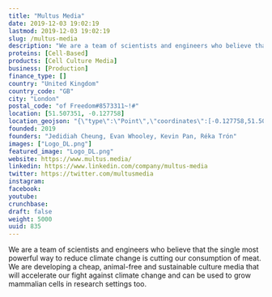 ```yaml
---
title: "Multus Media"
date: 2019-12-03 19:02:19
lastmod: 2019-12-03 19:02:19
slug: /multus-media
description: "We are a team of scientists and engineers who believe that the single most powerful way to reduce climate change is cutting our consumption of meat. We are developing a cheap, animal-free and sustainable culture media that will accelerate our fight against climate change and can be used to grow mammalian cells in research settings too."
proteins: [Cell-Based]
products: [Cell Culture Media]
business: [Production]
finance_type: []
country: "United Kingdom"
country_code: "GB"
city: "London"
postal_code: "of Freedom#8573311~!#"
location: [51.507351, -0.127758]
location_geojson: "{\"type\":\"Point\",\"coordinates\":[-0.127758,51.507351]}"
founded: 2019
founders: "Jedidiah Cheung, Evan Whooley, Kevin Pan, Réka Trón"
images: ["Logo_DL.png"]
featured_image: "Logo_DL.png"
website: https://www.multus.media/
linkedin: https://www.linkedin.com/company/multus-media
twitter: https://twitter.com/multusmedia
instagram: 
facebook: 
youtube: 
crunchbase: 
draft: false
weight: 5000
uuid: 835
---
```

We are a team of scientists and engineers who believe that the single most powerful way to reduce climate change is cutting our consumption of meat. We are developing a cheap, animal-free and sustainable culture media that will accelerate our fight against climate change and can be used to grow mammalian cells in research settings too.
